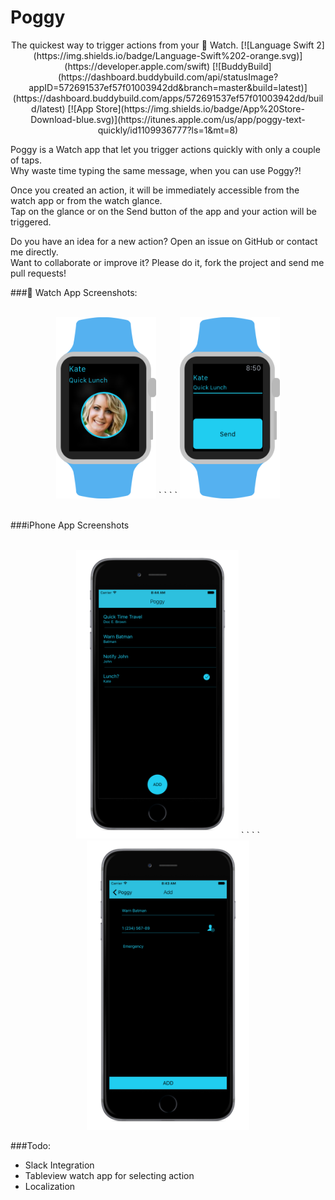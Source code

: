 # Poggy

<p align="center">
The quickest way to trigger actions from your  Watch.  
[![Language Swift 2](https://img.shields.io/badge/Language-Swift%202-orange.svg)](https://developer.apple.com/swift) [![BuddyBuild](https://dashboard.buddybuild.com/api/statusImage?appID=572691537ef57f01003942dd&branch=master&build=latest)](https://dashboard.buddybuild.com/apps/572691537ef57f01003942dd/build/latest) 
[![App Store](https://img.shields.io/badge/App%20Store-Download-blue.svg)](https://itunes.apple.com/us/app/poggy-text-quickly/id1109936777?ls=1&mt=8)
<br/>
<p>

Poggy is a Watch app that let you trigger actions quickly with only a couple of taps.  
Why waste time typing the same message, when you can use Poggy?!

Once you created an action, it will be immediately accessible from the watch app or from the watch glance.  
Tap on the glance or on the Send button of the app and your action will be triggered.

Do you have an idea for a new action? Open an issue on GitHub or contact me directly.  
Want to collaborate or improve it? Please do it, fork the project and send me pull requests!

### Watch App Screenshots:  
<p align="center">
<br/>
<img src="/Assets/App Store Screenshots/Poggy_Watch_Glance.png" width="160"> `  ` `  ` <img src="/Assets/App Store Screenshots/Poggy_Watch_Interface.png" width="160">
<br/>
<br/>
<p>

###iPhone App Screenshots
<p align="center">
<br/>
<img src="/Assets/App Store Screenshots/Poggy_MainScreen.png" width="260"> `  ` `  ` <img src="/Assets/App Store Screenshots/Poggy_AddAction.png" width="260">
<br/>
<p>

###Todo:  
- Slack Integration
- Tableview watch app for selecting action
- Localization


